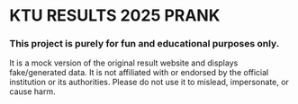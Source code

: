 # KTU RESULTS 2025 PRANK

### This project is purely for fun and educational purposes only.
It is a mock version of the original result website and displays fake/generated data.
It is not affiliated with or endorsed by the official institution or its authorities.
Please do not use it to mislead, impersonate, or cause harm.
